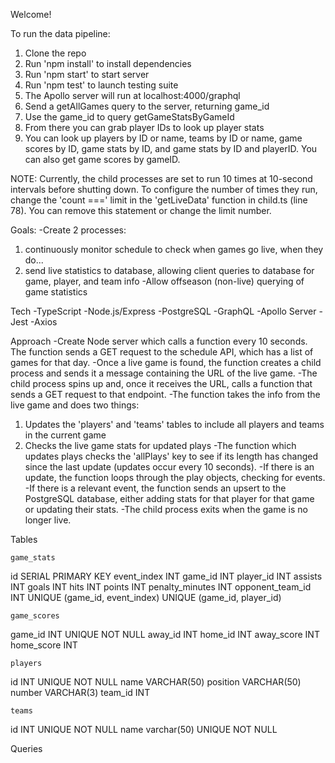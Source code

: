 Welcome!

To run the data pipeline:
1. Clone the repo
2. Run 'npm install' to install dependencies
3. Run 'npm start' to start server
4. Run 'npm test' to launch testing suite
5. The Apollo server will run at localhost:4000/graphql
6. Send a getAllGames query to the server, returning game_id
7. Use the game_id to query getGameStatsByGameId
8. From there you can grab player IDs to look up player stats
9. You can look up players by ID or name, teams by ID or name, game scores by ID, game stats by ID, and game stats by ID and playerID. You can also get game scores by gameID.

NOTE: Currently, the child processes are set to run 10 times at 10-second intervals before shutting down. To configure the number of times they run, change the 'count ===' limit in the 'getLiveData' function in child.ts (line 78). You can remove this statement or change the limit number.

Goals:
-Create 2 processes: 
  1. continuously monitor schedule to check when games go live, when they do...
  2. send live statistics to database, allowing client queries to database for game, player, and team info
-Allow offseason (non-live) querying of game statistics

Tech
-TypeScript
-Node.js/Express
-PostgreSQL
-GraphQL
-Apollo Server
-Jest
-Axios

Approach
-Create Node server which calls a function every 10 seconds. The function sends a GET request to the schedule API, which has a list of games for that day.
-Once a live game is found, the function creates a child process and sends it a message containing the URL of the live game.
-The child process spins up and, once it receives the URL, calls a function that sends a GET request to that endpoint.
-The function takes the info from the live game and does two things:
  1. Updates the 'players' and 'teams' tables to include all players and teams in the current game
  2. Checks the live game stats for updated plays
-The function which updates plays checks the 'allPlays' key to see if its length has changed since the last update (updates occur every 10 seconds). 
-If there is an update, the function loops through the play objects, checking for events.
-If there is a relevant event, the function sends an upsert to the PostgreSQL database, either adding stats for that player for that game or updating their stats.
-The child process exits when the game is no longer live.

Tables

    game_stats
id SERIAL PRIMARY KEY
event_index INT
game_id INT
player_id INT
assists INT
goals INT
hits INT
points INT
penalty_minutes INT
opponent_team_id INT
UNIQUE (game_id, event_index)
UNIQUE (game_id, player_id)

    game_scores 
game_id INT UNIQUE NOT NULL
away_id INT
home_id INT
away_score INT
home_score INT

    players
id INT UNIQUE NOT NULL
name VARCHAR(50)
position VARCHAR(50)
number VARCHAR(3)
team_id INT

    teams
id INT UNIQUE NOT NULL
name varchar(50) UNIQUE NOT NULL


Queries

